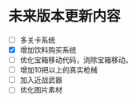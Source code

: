# 未来版本更新内容

- [ ] 多关卡系统
- [X] 增加饮料购买系统
- [ ] 优化宝箱移动代码，消除宝箱移动。
- [ ] 增加10把以上的真实枪械
- [ ] 加入近战武器
- [ ] 优化图片素材
